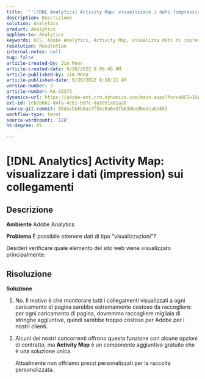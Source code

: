 ```yaml
---
title: '''[!DNL Analytics] Activity Map: visualizzare i dati (impression) sui collegamenti"'
description: Descrizione
solution: Analytics
product: Analytics
applies-to: Analytics
keywords: KCS, Adobe Analytics, Activity Map, visualizza dati di impression, collegamenti, visualizzazioni
resolution: Resolution
internal-notes: null
bug: false
article-created-by: Jim Menn
article-created-date: 9/20/2022 8:08:45 AM
article-published-by: Jim Menn
article-published-date: 9/20/2022 8:18:21 AM
version-number: 3
article-number: KA-15373
dynamics-url: https://adobe-ent.crm.dynamics.com/main.aspx?forceUCI=1&pagetype=entityrecord&etn=knowledgearticle&id=80e75a6f-bb38-ed11-9db1-0022480866ad
exl-id: 1cb7b6b2-d4fa-4cb1-bd7c-da5951a81a20
source-git-commit: 05dacbb6b8ac7f5ba9a6edfb63bba9bedcabb653
workflow-type: tm+mt
source-wordcount: '128'
ht-degree: 6%

---
```


# [!DNL Analytics] Activity Map: visualizzare i dati (impression) sui collegamenti

## Descrizione


<b>Ambiente</b>
Adobe Analytics

<b>Problema</b>
È possibile ottenere dati di tipo &quot;visualizzazioni&quot;?

Desideri verificare quale elemento del sito web viene visualizzato principalmente.


## Risoluzione


<b>Soluzione</b>

1. No. Il motivo è che monitorare tutti i collegamenti visualizzati a ogni caricamento di pagina sarebbe estremamente costoso da raccogliere: per ogni caricamento di pagina, dovremmo raccogliere migliaia di stringhe aggiuntive, quindi sarebbe troppo costoso per Adobe per i nostri clienti.
2. Alcuni dei nostri concorrenti offrono questa funzione con alcune opzioni di contratto, ma <b>Activity Map</b> è un componente aggiuntivo gratuito che è una soluzione unica.

   Attualmente non offriamo prezzi personalizzati per la raccolta personalizzata.
